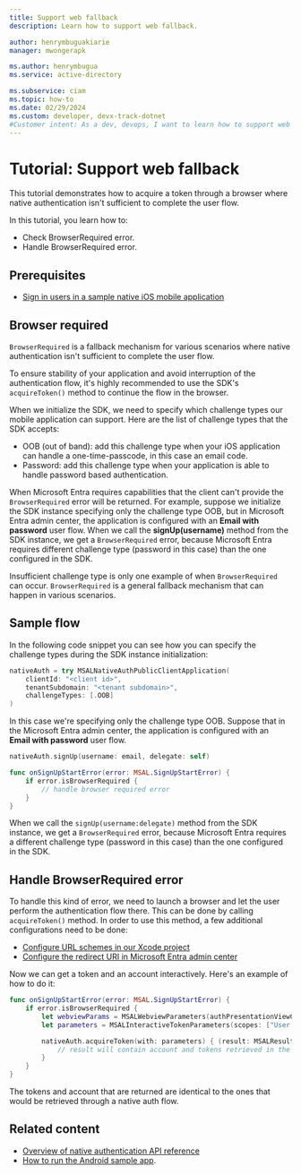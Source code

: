 ```yaml
---
title: Support web fallback
description: Learn how to support web fallback.

author: henrymbuguakiarie
manager: mwongerapk

ms.author: henrymbugua
ms.service: active-directory

ms.subservice: ciam
ms.topic: how-to
ms.date: 02/29/2024
ms.custom: developer, devx-track-dotnet
#Customer intent: As a dev, devops, I want to learn how to support web fallback.
---
```


# Tutorial: Support web fallback 

This tutorial demonstrates how to acquire a token through a browser where native authentication isn't sufficient to complete the user flow. 

In this tutorial, you learn how to: 

- Check BrowserRequired error. 
- Handle BrowserRequired error. 

## Prerequisites

- [Sign in users in a sample native iOS mobile application](how-to-run-native-authentication-sample-ios-app.md) 

## Browser required 

`BrowserRequired` is a fallback mechanism for various scenarios where native authentication isn't sufficient to complete the user flow. 

To ensure stability of your application and avoid interruption of the authentication flow, it's highly recommended to use the SDK's `acquireToken()` method to continue the flow in the browser. 

When we initialize the SDK, we need to specify which challenge types our mobile application can support. Here are the list of challenge types that the SDK accepts: 

- OOB (out of band): add this challenge type when your iOS application can handle a one-time-passcode, in this case an email code. 
- Password: add this challenge type when your application is able to handle password based authentication. 

When Microsoft Entra requires capabilities that the client can't provide the `BrowserRequired` error will be returned. For example, suppose we initialize the SDK instance specifying only the challenge type OOB, but in Microsoft Entra admin center, the application is configured with an **Email with password** user flow. When we call the **signUp(username)** method from the SDK instance, we get a `BrowserRequired` error, because Microsoft Entra requires different challenge type (password in this case) than the one configured in the SDK. 

Insufficient challenge type is only one example of when `BrowserRequired` can occur. `BrowserRequired` is a general fallback mechanism that can happen in various scenarios. 

## Sample flow 
 
In the following code snippet you can see how you can specify the challenge types during the SDK instance initialization: 

```swift
nativeAuth = try MSALNativeAuthPublicClientApplication(
    clientId: "<client id>",
    tenantSubdomain: "<tenant subdomain>",
    challengeTypes: [.OOB]
)
```

In this case we're specifying only the challenge type OOB. Suppose that in the Microsoft Entra admin center, the application is configured with an **Email with password** user flow. 

```swift
nativeAuth.signUp(username: email, delegate: self)

func onSignUpStartError(error: MSAL.SignUpStartError) {
    if error.isBrowserRequired {
        // handle browser required error
    }
}
```

When we call the `signUp(username:delegate)` method from the SDK instance, we get a `BrowserRequired` error, because Microsoft Entra requires a different challenge type (password in this case) than the one configured in the SDK. 

## Handle BrowserRequired error 

To handle this kind of error, we need to launch a browser and let the user perform the authentication flow there. This can be done by calling `acquireToken()` method. In order to use this method, a few additional configurations need to be done: 

- [Configure URL schemes in our Xcode project](../../identity-platform/tutorial-v2-ios.md#for-ios-only-configure-url-schemes)
- [Configure the redirect URI in Microsoft Entra admin center](../../identity-platform/quickstart-mobile-app-ios-sign-in.md#register-your-quickstart-app)

Now we can get a token and an account interactively. Here's an example of how to do it: 

```swift
func onSignUpStartError(error: MSAL.SignUpStartError) {
    if error.isBrowserRequired {
        let webviewParams = MSALWebviewParameters(authPresentationViewController: self)
        let parameters = MSALInteractiveTokenParameters(scopes: ["User.Read"], webviewParameters: webviewParams)

        nativeAuth.acquireToken(with: parameters) { (result: MSALResult?, error: Error?) in
            // result will contain account and tokens retrieved in the browser
        }
    }
}
```

The tokens and account that are returned are identical to the ones that would be retrieved through a native auth flow. 

## Related content

- [Overview of native authentication API reference](../../identity-platform/reference-native-authentication-overview.md?bc=/entra/external-id/customers/breadcrumb/toc.json&toc=/entra/external-id/customers/toc.json) 
- [How to run the Android sample app](how-to-run-sample-android-app.md).

